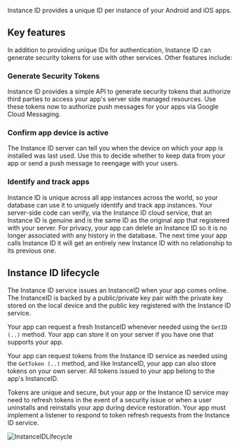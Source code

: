 Instance ID provides a unique ID per instance of your Android and iOS apps.

## Key features

In addition to providing unique IDs for authentication, Instance ID can generate security tokens for use with other services. Other features include:

### Generate Security Tokens

Instance ID provides a simple API to generate security tokens that authorize third parties to access your app's server side managed resources. Use these tokens now to authorize push messages for your apps via Google Cloud Messaging.


### Confirm app device is active

The Instance ID server can tell you when the device on which your app is installed was last used. Use this to decide whether to keep data from your app or send a push message to reengage with your users.


### Identify and track apps

Instance ID is unique across all app instances across the world, so your database can use it to uniquely identify and track app instances. Your server-side code can verify, via the Instance ID cloud service, that an Instance ID is genuine and is the same ID as the original app that registered with your server. For privacy, your app can delete an Instance ID so it is no longer associated with any history in the database. The next time your app calls Instance ID it will get an entirely new Instance ID with no relationship to its previous one.


## Instance ID lifecycle

The Instance ID service issues an InstanceID when your app comes online. The InstanceID is backed by a public/private key pair with the private key stored on the local device and the public key registered with the Instance ID service.

Your app can request a fresh InstanceID whenever needed using the `GetID (..)` method. Your app can store it on your server if you have one that supports your app.

Your app can request tokens from the Instance ID service as needed using the `GetToken (..)` method, and like InstanceID, your app can also store tokens on your own server. All tokens issued to your app belong to the app's InstanceID.

Tokens are unique and secure, but your app or the Instance ID service may need to refresh tokens in the event of a security issue or when a user uninstalls and reinstalls your app during device restoration. Your app must implement a listener to respond to token refresh requests from the Instance ID service.

![InstanceIDLifecycle](https://developers.google.com/instance-id/guides/images/iid-lifecycle.png)